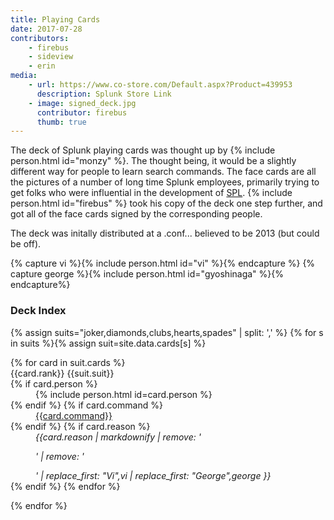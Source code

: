```yaml
---
title: Playing Cards
date: 2017-07-28
contributors:
    - firebus
    - sideview
    - erin
media:
    - url: https://www.co-store.com/Default.aspx?Product=439953
      description: Splunk Store Link
    - image: signed_deck.jpg
      contributor: firebus
      thumb: true
---
```


The deck of Splunk playing cards was thought up by {% include person.html id="monzy" %}. The thought being, it would be a slightly different way for people to learn search commands. The face cards are all the pictures of a number of long time Splunk employees, primarily trying to get folks who were influential in the development of [SPL](https://www.splunk.com/en_us/resources/search-processing-language.html). {% include person.html id="firebus" %} took his copy of the deck one step further, and got all of the face cards signed by the corresponding people.

The deck was initally distributed at a .conf... believed to be 2013 (but could be off).

{% capture vi %}{% include person.html id="vi" %}{% endcapture %}
{% capture george %}{% include person.html id="gyoshinaga" %}{% endcapture%}

<h3>Deck Index</h3>
{% assign suits="joker,diamonds,clubs,hearts,spades" | split: ',' %}
{% for s in suits %}{% assign suit=site.data.cards[s] %}<dl class="deck">{% for card in suit.cards %}
<dt class="{{card.color | default: suit.color }}">{{card.rank}} {{suit.suit}}</dt>
{% if card.person %}<dd>{% include person.html id=card.person %}</dd>{% endif %}
{% if card.command %}<dd><a href="https://docs.splunk.com/Documentation/Splunk/latest/SearchReference/{{card.command}}" target="_new">{{card.command}}</a></dd>{% endif %}
{% if card.reason %}<dd><i>{{card.reason | markdownify | remove: '<p>' | remove: '</p>' | replace_first: "Vi",vi | replace_first: "George",george }}</i></dd>{% endif %}
{% endfor %}</dl>{% endfor %}

